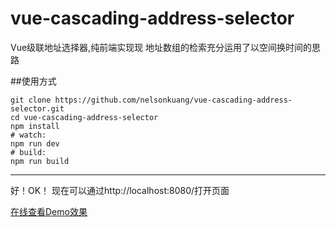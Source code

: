 # vue-cascading-address-selector
Vue级联地址选择器,纯前端实现现 地址数组的检索充分运用了以空间换时间的思路

##使用方式
```
git clone https://github.com/nelsonkuang/vue-cascading-address-selector.git
cd vue-cascading-address-selector
npm install
# watch:
npm run dev
# build:
npm run build
```

-----------------------
好！OK！
现在可以通过http://localhost:8080/打开页面


[在线查看Demo效果](http://sandbox.runjs.cn/show/7mro6zrt)

